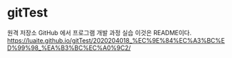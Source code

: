 # gitTest
원격 저장소 GitHub 에서 프로그램 개발 과정 실습
이것은 README이다.
https://luaite.github.io/gitTest/2020204018_%EC%9E%84%EC%A3%BC%ED%99%98_%EA%B3%BC%EC%A0%9C2/
